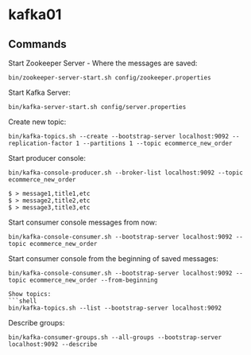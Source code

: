 # kafka01

## Commands

Start Zookeeper Server - Where the messages are saved:

```shell
bin/zookeeper-server-start.sh config/zookeeper.properties
```

Start Kafka Server:
```shell
bin/kafka-server-start.sh config/server.properties
```

Create new topic:
```shell
bin/kafka-topics.sh --create --bootstrap-server localhost:9092 --replication-factor 1 --partitions 1 --topic ecommerce_new_order
```

Start producer console:
```shell
bin/kafka-console-producer.sh --broker-list localhost:9092 --topic ecommerce_new_order

$ > message1,title1,etc
$ > message2,title2,etc
$ > message3,title3,etc
```

Start consumer console messages from now:
```shell
bin/kafka-console-consumer.sh --bootstrap-server localhost:9092 --topic ecommerce_new_order
```

Start consumer console from the beginning of saved messages:
```shell
bin/kafka-console-consumer.sh --bootstrap-server localhost:9092 --topic ecommerce_new_order --from-beginning

Show topics:
```shell
bin/kafka-topics.sh --list --bootstrap-server localhost:9092
```

Describe groups:
```shell
bin/kafka-consumer-groups.sh --all-groups --bootstrap-server localhost:9092 --describe
```

